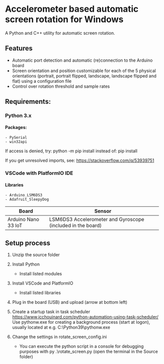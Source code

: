 # Accelerometer based automatic screen rotation for Windows
A Python and C++ utility for automatic screen rotation.

## Features
- Automatic port detection and automatic (re)connection to the Arduino board
- Screen orientation and position customizable for each of the 5 physical orientations (portrait, portrait flipped, landscape, landscape flipped and flat) using a configuration file
- Control over rotation threshold and sample rates

## Requirements:

### Python 3.x
#### Packages:
    - PySerial
    - win32api

If access is denied, try:
python -m pip install <package> 
instead of:
pip install <package>

If you get unresolved imports, see: https://stackoverflow.com/q/53939751

### VSCode with PlatformIO IDE
#### Libraries
    - Arduino_LSM6DS3
    - Adafruit_SleepyDog
    
| Board             | Sensor               |
|-------------------|----------------------|
|Arduino Nano 33 IoT| LSM6DS3 Accelerometer and Gyroscope (included in the board)  | 

## Setup process
1. Unzip the source folder
2. Install Python
    - Install listed modules
3. Install VSCode and PlatformIO
    - Install listed libraries
4. Plug in the board (USB) and upload (arrow at bottom left)
5. Create a startup task in task scheduler
https://www.jcchouinard.com/python-automation-using-task-scheduler/
Use pythonw.exe for creating a background process (start at logon), usually located at e.g.
C:\Python39\pythonw.exe

6. Change the settings in rotate_screen_config.ini
    - You can execute the python script in a console for debugging purposes 
    with py .\rotate_screen.py (open the terminal in the Source folder)
